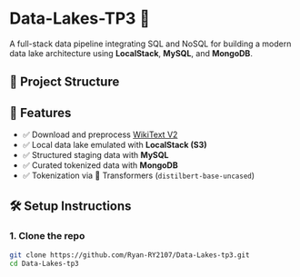 # Data-Lakes-TP3 🚀

A full-stack data pipeline integrating SQL and NoSQL for building a modern data lake architecture using **LocalStack**, **MySQL**, and **MongoDB**.

## 📁 Project Structure


## 🧠 Features

- ✅ Download and preprocess [WikiText V2](https://huggingface.co/datasets/wikitext)
- ✅ Local data lake emulated with **LocalStack (S3)**
- ✅ Structured staging data with **MySQL**
- ✅ Curated tokenized data with **MongoDB**
- ✅ Tokenization via 🤗 Transformers (`distilbert-base-uncased`)

## 🛠️ Setup Instructions

### 1. Clone the repo

```bash
git clone https://github.com/Ryan-RY2107/Data-Lakes-tp3.git
cd Data-Lakes-tp3
